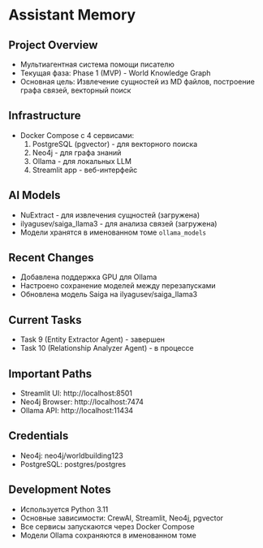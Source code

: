 # Assistant Memory

## Project Overview
- Мультиагентная система помощи писателю
- Текущая фаза: Phase 1 (MVP) - World Knowledge Graph
- Основная цель: Извлечение сущностей из MD файлов, построение графа связей, векторный поиск

## Infrastructure
- Docker Compose с 4 сервисами:
  1. PostgreSQL (pgvector) - для векторного поиска
  2. Neo4j - для графа знаний
  3. Ollama - для локальных LLM
  4. Streamlit app - веб-интерфейс

## AI Models
- NuExtract - для извлечения сущностей (загружена)
- ilyagusev/saiga_llama3 - для анализа связей (загружена)
- Модели хранятся в именованном томе `ollama_models`

## Recent Changes
- Добавлена поддержка GPU для Ollama
- Настроено сохранение моделей между перезапусками
- Обновлена модель Saiga на ilyagusev/saiga_llama3

## Current Tasks
- Task 9 (Entity Extractor Agent) - завершен
- Task 10 (Relationship Analyzer Agent) - в процессе

## Important Paths
- Streamlit UI: http://localhost:8501
- Neo4j Browser: http://localhost:7474
- Ollama API: http://localhost:11434

## Credentials
- Neo4j: neo4j/worldbuilding123
- PostgreSQL: postgres/postgres

## Development Notes
- Используется Python 3.11
- Основные зависимости: CrewAI, Streamlit, Neo4j, pgvector
- Все сервисы запускаются через Docker Compose
- Модели Ollama сохраняются в именованном томе 
